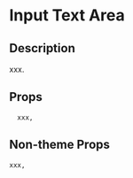 # Input Text Area

## Description

xxx.

## Props

```
  xxx,
  ```

  ## Non-theme Props

  ```
  xxx,
  ```
